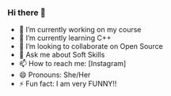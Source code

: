 ### Hi there 👋



- 🔭 I’m currently working on my course
- 🌱 I’m currently learning C++
- 👯 I’m looking to collaborate on Open Source
- 💬 Ask me about Soft Skills
- 📫 How to reach me: [Instagram]
- 😄 Pronouns: She/Her
- ⚡ Fun fact: I am very FUNNY!!

